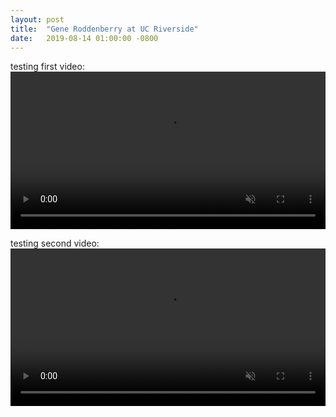 ```yaml
---
layout: post
title:  "Gene Roddenberry at UC Riverside"
date:   2019-08-14 01:00:00 -0800
---
```


testing first video:
<video autoplay loop playsinline muted width="100%" height="auto">
<source src="/assets/01 engr to pierce.mp4">
</video>

testing second video:
<video autoplay loop playsinline muted width="100%" height="auto">
<source src="/assets/01 engr to pierce 2019.mp4" >
</video>



    